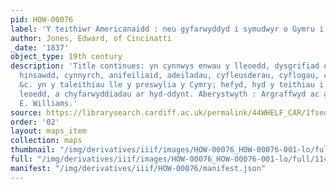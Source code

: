 ```yaml
---
pid: HOW-00076
label: 'Y teithiwr Americanaidd : neu gyfarwyddyd i symudwyr o Gymru i''r America'
author: Jones, Edward, of Cincinatti
_date: '1837'
object_type: 19th century
description: 'Title continues: yn cynnwys enwau y lleoedd, dysgrifiad o wyneb y ddaiar,
  hinsawdd, cynnyrch, anifeiliaid, adeiladau, cyfleusderau, cyflogau, crefydd, &c.
  &c. yn y taleithiau lle y preswylia y Cymry; hefyd, hyd y teithiau i''r gwahanol
  leoedd, a chyfarwyddiadau ar hyd-ddynt. Aberystwyth : Argraffwyd ac ar werth gan
  E. Williams.'
source: https://librarysearch.cardiff.ac.uk/permalink/44WHELF_CAR/1fseqj3/alma994577683402420
order: '02'
layout: maps_item
collection: maps
thumbnail: "/img/derivatives/iiif/images/HOW-00076_HOW-00076-001-lo/full/250,/0/default.jpg"
full: "/img/derivatives/iiif/images/HOW-00076_HOW-00076-001-lo/full/1140,/0/default.jpg"
manifest: "/img/derivatives/iiif/HOW-00076/manifest.json"
---
```

